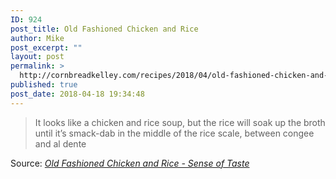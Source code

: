 ```yaml
---
ID: 924
post_title: Old Fashioned Chicken and Rice
author: Mike
post_excerpt: ""
layout: post
permalink: >
  http://cornbreadkelley.com/recipes/2018/04/old-fashioned-chicken-and-rice/
published: true
post_date: 2018-04-18 19:34:48
---
```

<blockquote><a href="http://sensetaste.com/old-fashioned-chicken-and-rice/"><img class="alignnone size-full" src="http://cornbreadkelley.com/wp-content/uploads/2018/04/final-2545.jpg" alt="" /></a>It looks like a chicken and rice soup, but the rice will soak up the broth until it’s smack-dab in the middle of the rice scale, between congee and al dente</blockquote>
Source: <em><a href="http://sensetaste.com/old-fashioned-chicken-and-rice/">Old Fashioned Chicken and Rice - Sense of Taste</a></em>